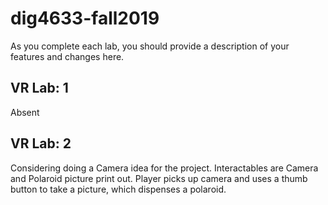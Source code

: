 # dig4633-fall2019

As you complete each lab, you should provide a description of your features and changes here.

## VR Lab: 1
Absent 

## VR Lab: 2 
Considering doing a Camera idea for the project. Interactables are Camera and Polaroid picture print out. Player picks up camera and uses a thumb button to take a picture, which dispenses a polaroid.

